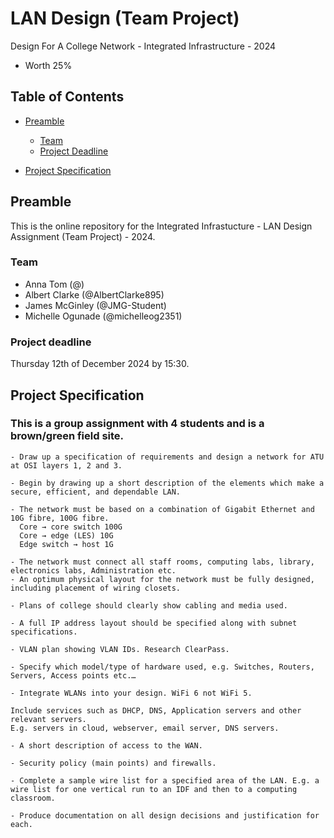 # LAN Design (Team Project)

Design For A College Network - Integrated Infrastructure - 2024
- Worth 25%

## Table of Contents

* [Preamble](#preamble)
  * [Team](#team)
  * [Project Deadline](#project-deadline)
 
* [Project Specification](#project-specification)

 
## Preamble
This is the online repository for the Integrated Infrastucture - LAN Design Assignment (Team Project) - 2024.

### Team
* Anna Tom (@)
* Albert Clarke (@AlbertClarke895)
* James McGinley (@JMG-Student)
* Michelle Ogunade (@michelleog2351)

### Project deadline

Thursday 12th of December 2024 by 15:30.

## Project Specification
### This is a group assignment with 4 students and is a brown/green field site. 

    - Draw up a specification of requirements and design a network for ATU at OSI layers 1, 2 and 3.  
    
    - Begin by drawing up a short description of the elements which make a secure, efficient, and dependable LAN. 
    
    - The network must be based on a combination of Gigabit Ethernet and 10G fibre, 100G fibre.  
      Core → core switch 100G 
      Core → edge (LES) 10G 
      Edge switch → host 1G
    
    - The network must connect all staff rooms, computing labs, library, electronics labs, Administration etc.  
    - An optimum physical layout for the network must be fully designed, including placement of wiring closets. 
    
    - Plans of college should clearly show cabling and media used.
    
    - A full IP address layout should be specified along with subnet specifications. 
    
    - VLAN plan showing VLAN IDs. Research ClearPass. 
    
    - Specify which model/type of hardware used, e.g. Switches, Routers, Servers, Access points etc.… 
    
    - Integrate WLANs into your design. WiFi 6 not WiFi 5. 
    
    Include services such as DHCP, DNS, Application servers and other relevant servers. 
    E.g. servers in cloud, webserver, email server, DNS servers. 
    
    - A short description of access to the WAN.  
    
    - Security policy (main points) and firewalls. 
    
    - Complete a sample wire list for a specified area of the LAN. E.g. a wire list for one vertical run to an IDF and then to a computing classroom. 
    
    - Produce documentation on all design decisions and justification for each. 
